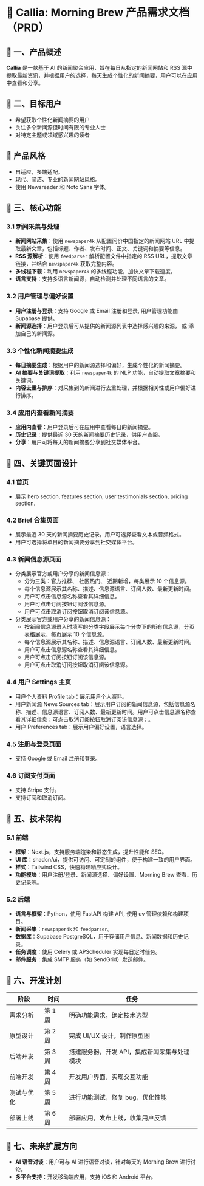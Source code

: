 # 📘 Callia: Morning Brew 产品需求文档（PRD）

## 📝 一、产品概述
**Callia** 是一款基于 AI 的新闻聚合应用，旨在每日从指定的新闻网站和 RSS 源中提取最新资讯，并根据用户的选择，每天生成个性化的新闻摘要，用户可以在应用中查看和分享。


## 👥 二、目标用户
* 希望获取个性化新闻摘要的用户
* 关注多个新闻源但时间有限的专业人士
* 对特定主题或领域感兴趣的读者

## 🎨 产品风格
* 自适应，多端适配。
* 现代、简洁、专业的新闻网站风格。
* 使用 Newsreader 和 Noto Sans 字体。


## 🔑 三、核心功能
### 3.1 新闻采集与处理
* **新闻网站采集**：使用 `newspaper4k` 从配置问价中国指定的新闻网站 URL 中提取最新文章，包括标题、作者、发布时间、正文、关键词和摘要等信息。
* **RSS 源解析**：使用 `feedparser` 解析配置文件中指定的 RSS URL，提取文章链接，并结合 `newspaper4k` 获取完整内容。
* **多线程下载**：利用 `newspaper4k` 的多线程功能，加快文章下载速度。
* **语言支持**：支持多语言新闻源，自动检测并处理不同语言的文章。

### 3.2 用户管理与偏好设置
* **用户注册与登录**：支持 Google 或 Email 注册和登录, 用户管理功能由 Supabase 提供。
* **新闻源选择**：用户登录后可从提供的新闻源列表中选择感兴趣的来源， 或 添加自己的新闻源。

### 3.3 个性化新闻摘要生成
* **每日摘要生成**：根据用户的新闻源选择和偏好，生成个性化的新闻摘要。
* **AI 摘要与关键词提取**：利用 `newspaper4k` 的 NLP 功能，自动提取文章摘要和关键词。
* **内容去重与排序**：对采集到的新闻进行去重处理，并根据相关性或用户偏好进行排序。

### 3.4 应用内查看新闻摘要
* **应用内查看**：用户登录后可在应用中查看每日的新闻摘要。
* **历史记录**：提供最近 30 天的新闻摘要历史记录，供用户查阅。
* **分享**：用户可将每天的新闻摘要分享到社交媒体平台。



## 🎨 四、关键页面设计

### 4.1 首页
* 展示 hero section, features section, user testimonials section, pricing section.

### 4.2 Brief 合集页面
* 展示最近 30 天的新闻摘要历史记录，用户可选择查看文本或音频格式。
* 用户可选择将单日的新闻摘要分享到社交媒体平台。

### 4.3 新闻信息源页面
* 分类展示官方或用户分享的新闻信息源：
  * 分为三类：官方推荐、 社区热门、 近期新增，每类展示 10 个信息源。
  * 每个信息源展示其名称、描述、信息源语言、订阅人数、最新更新时间。
  * 用户可点击信息源名称查看其详细信息。
  * 用户可点击订阅按钮订阅该信息源。
  * 用户可点击取消订阅按钮取消订阅该信息源。
* 分类展示官方或用户分享的新闻信息源：
  * 按新闻信息源录入时填写的分类字段展示每个分类下的所有信息源，分页表格展示，每页展示 10 个信息源。
  * 每个信息源展示其名称、描述、信息源语言、订阅人数、最新更新时间。
  * 用户可点击信息源名称查看其详细信息。
  * 用户可点击订阅按钮订阅该信息源。
  * 用户可点击取消订阅按钮取消订阅该信息源。

### 4.4 用户 Settings 主页
* 用户个人资料 Profile tab：展示用户个人资料。
* 用户新闻源 News Sources tab：展示用户订阅的新闻信息源，包括信息源名称、描述、信息源语言、订阅人数、最新更新时间。用户可点击信息源名称查看其详细信息；可点击取消订阅按钮取消订阅该信息源；。
* 用户 Preferences tab：展示用户偏好设置，语言选择。

### 4.5 注册与登录页面
* 支持 Google 或 Email 注册和登录。

### 4.6 订阅支付页面
* 支持 Stripe 支付。
* 支持订阅和取消订阅。



## 🧱 五、技术架构
### 5.1 前端
* **框架**：Next.js，支持服务端渲染和静态生成，提升性能和 SEO。
* **UI 库**：shadcn/ui，提供可访问、可定制的组件，便于构建一致的用户界面。
* **样式**：Tailwind CSS，快速构建响应式设计。
* **功能模块**：用户注册/登录、新闻源选择、偏好设置、Morning Brew 查看、历史记录等。

### 5.2 后端
* **语言与框架**：Python，使用 FastAPI 构建 API, 使用 uv 管理依赖和构建项目。
* **新闻采集**：`newspaper4k` 和 `feedparser`。
* **数据库**：Supabase PostgreSQL，用于存储用户信息、新闻数据和历史记录。
* **任务调度**：使用 Celery 或 APScheduler 实现每日定时任务。
* **邮件服务**：集成 SMTP 服务（如 SendGrid）发送邮件。


## 📅 六、开发计划
| 阶段    | 时间      | 任务                       |
| ----- | ------- | ------------------------ |
| 需求分析  | 第 1 周   | 明确功能需求，确定技术选型            |
| 原型设计  | 第 2 周   | 完成 UI/UX 设计，制作原型图        |
| 后端开发  | 第 3 周 | 搭建服务器，开发 API，集成新闻采集与处理模块 |
| 前端开发  | 第 4 周 | 开发用户界面，实现交互功能            |
| 测试与优化 | 第 5 周   | 进行功能测试，修复 bug，优化性能       |
| 部署上线  | 第 6 周   | 部署应用，发布上线，收集用户反馈         |


## 🚀 七、未来扩展方向
* **AI 语音对谈**：用户可与 AI 进行语音对谈，针对每天的 Morning Brew 进行讨论。
* **多平台支持**：开发移动端应用，支持 iOS 和 Android 平台。

